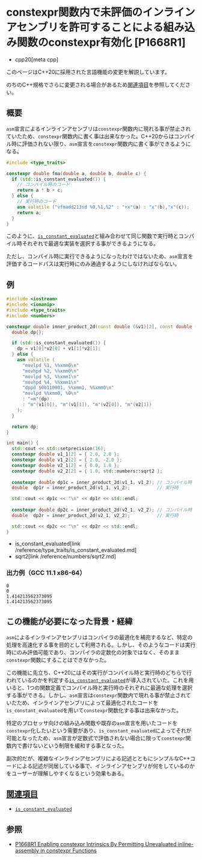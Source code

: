 # constexpr関数内で未評価のインラインアセンブリを許可することによる組み込み関数のconstexpr有効化 [P1668R1]
* cpp20[meta cpp]

<!-- start lang caution -->

このページはC++20に採用された言語機能の変更を解説しています。

のちのC++規格でさらに変更される場合があるため[関連項目](#relative_page)を参照してください。

<!-- last lang caution -->

## 概要

`asm`宣言によるインラインアセンブリは`constexpr`関数内に現れる事が禁止されていたため、`constexpr`関数内に書く事は出来なかった。C++20からはコンパイル時に評価されない限り、`asm`宣言を`constexpr`関数内に書く事ができるようになる。

```cpp
#include <type_traits>

constexpr double fma(double a, double b, double c) {
  if (std::is_constant_evaluated()) {
    // コンパイル時のコード
    return a * b + c;
  } else {
    // 実行時のコード
    asm volatile ("vfmadd213sd %0,%1,%2" : "+x"(a) : "x"(b),"x"(c));
    return a;
  }
}
```

このように、[`is_constant_evaluated`](/reference/type_traits/is_constant_evaluated.md)と組み合わせて同じ関数で実行時とコンパイル時それぞれで最適な実装を選択する事ができるようになる。

ただし、コンパイル時に実行できるようになったわけではないため、`asm`宣言を評価するコードパスは実行時にのみ通過するようにしなければならない。

## 例

```cpp
#include <iostream>
#include <iomanip>
#include <type_traits>
#include <numbers>

constexpr double inner_product_2d(const double (&v1)[2], const double (&v2)[2]) {
  double dp{};

  if (std::is_constant_evaluated()) {
    dp = v1[0]*v2[0] + v1[1]*v2[1];
  } else {
    asm volatile (
      "movlpd %1, %%xmm0\n"
      "movhpd %2, %%xmm0\n"
      "movlpd %3, %%xmm1\n"
      "movhpd %4, %%xmm1\n"
      "dppd $0b110001, %%xmm1, %%xmm0\n"
      "movlpd %%xmm0, %0\n"
      : "=m"(dp)
      : "m"(v1[0]), "m"(v1[1]), "m"(v2[0]), "m"(v2[1])
    );
  }

  return dp;
}

int main() {
  std::cout << std::setprecision(16);
  constexpr double v1_1[2] = { 2.0, 2.0 }; 
  constexpr double v1_2[2] = { 2.0, -2.0 };
  constexpr double v2_1[2] = { 0.0, 1.0 }; 
  constexpr double v2_2[2] = { 1.0, std::numbers::sqrt2 };
  
  constexpr double dp1c = inner_product_2d(v1_1, v1_2); // コンパイル時
  double  dp1r = inner_product_2d(v1_1, v1_2);          // 実行時

  std::cout << dp1c << "\n" << dp1r << std::endl;
  
  constexpr double dp2c = inner_product_2d(v2_1, v2_2); // コンパイル時
  double  dp2r = inner_product_2d(v2_1, v2_2);          // 実行時

  std::cout << dp2c << "\n" << dp2r << std::endl;
}
```
* is_constant_evaluated[link /reference/type_traits/is_constant_evaluated.md]
* sqrt2[link /reference/numbers/sqrt2.md]

### 出力例（GCC 11.1 x86-64）

```
0
0
1.414213562373095
1.414213562373095
```

## この機能が必要になった背景・経緯

`asm`によるインラインアセンブリはコンパイラの最適化を補完するなど、特定の処理を高速化する事を目的として利用される。しかし、そのようなコードは実行時にのみ評価可能であり、コンパイラの定数化の対象ではなく、そのまま`constexpr`関数にすることはできなかった。

この機能に先立ち、C++20にはその実行がコンパイル時と実行時のどちらで行われているのかを判定する[`is_constant_evaluated`](/reference/type_traits/is_constant_evaluated.md)が導入されていた。これを用いると、1つの関数定義でコンパイル時と実行時のそれぞれに最適な処理を選択する事ができる。しかし、`asm`宣言は`constexpr`関数内で現れる事が禁止されていたため、インラインアセンブリによって最適化されたコードを`is_constant_evaluated`を用いて`constexpr`関数化する事は出来なかった。

特定のプロセッサ向けの組み込み関数や既存の`asm`宣言を用いたコードを`constexpr`化したいという需要があり、`is_constant_evaluated`によってそれが可能となったため、`asm`宣言が定数式で評価されない場合に限って`constexpr`関数内で書けないという制限を緩和する事となった。

副次的だが、複雑なインラインアセンブリによる記述とともにシンプルなC++コードによる記述が同居している事で、インラインアセンブリが何をしているのかをユーザーが理解しやすくなるという効果もある。

## <a id="relative-page" href="#relative-page">関連項目</a>

- [`is_constant_evaluated`](/reference/type_traits/is_constant_evaluated.md)

## 参照

- [P1668R1 Enabling constexpr Intrinsics By Permitting Unevaluated inline-assembly in constexpr Functions](http://www.open-std.org/jtc1/sc22/wg21/docs/papers/2019/p1668r1.html)